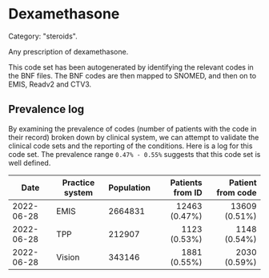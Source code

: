 # Dexamethasone

Category: "steroids".

Any prescription of dexamethasone.

This code set has been autogenerated by identifying the relevant codes in the BNF files. The BNF codes are then mapped to SNOMED, and then on to EMIS, Readv2 and CTV3.

## Prevalence log

By examining the prevalence of codes (number of patients with the code in their record) broken down by clinical system, we can attempt to validate the clinical code sets and the reporting of the conditions. Here is a log for this code set. The prevalence range `0.47% - 0.55%` suggests that this code set is well defined.

| Date       | Practice system | Population | Patients from ID | Patient from code |
| ---------- | --------------- | ---------- | ---------------: | ----------------: |
| 2022-06-28 | EMIS            | 2664831    |    12463 (0.47%) |     13609 (0.51%) |
| 2022-06-28 | TPP             | 212907     |     1123 (0.53%) |      1148 (0.54%) |
| 2022-06-28 | Vision          | 343146     |     1881 (0.55%) |      2030 (0.59%) |

